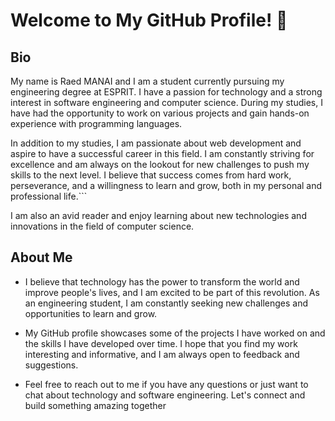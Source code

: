 # Welcome to My GitHub Profile! :wave:

## Bio

My name is Raed MANAI and I am a student currently pursuing my engineering degree at ESPRIT. I have a passion for technology and a strong interest in software engineering and computer science. During my studies, I have had the opportunity to work on various projects and gain hands-on experience with programming languages.

In addition to my studies, I am passionate about web development and aspire to have a successful career in this field. I am constantly striving for excellence and am always on the lookout for new challenges to push my skills to the next level. I believe that success comes from hard work, perseverance, and a willingness to learn and grow, both in my personal and professional life.```

I am also an avid reader and enjoy learning about new technologies and innovations in the field of computer science.

## About Me

- I believe that technology has the power to transform the world and improve people's lives, and I am excited to be part of this revolution. As an engineering student, I am constantly seeking new challenges and opportunities to learn and grow.

- My GitHub profile showcases some of the projects I have worked on and the skills I have developed over time. I hope that you find my work interesting and informative, and I am always open to feedback and suggestions.

- Feel free to reach out to me if you have any questions or just want to chat about technology and software engineering. Let's connect and build something amazing together
